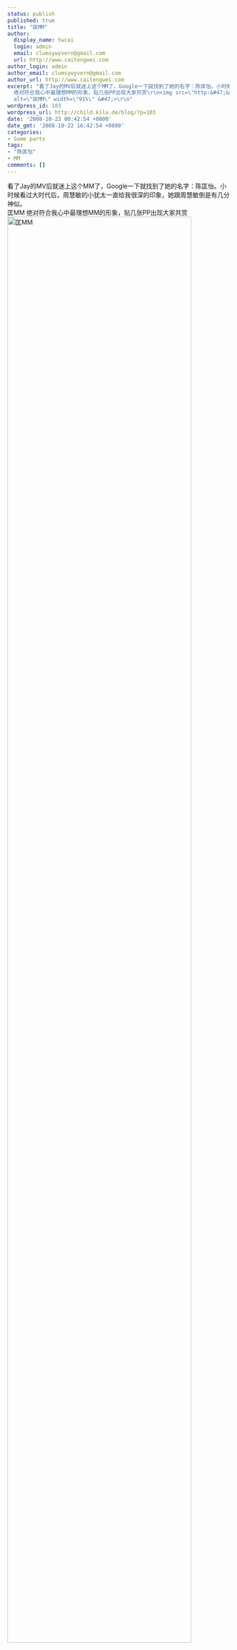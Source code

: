 ```yaml
---
status: publish
published: true
title: "匡MM"
author:
  display_name: twcai
  login: admin
  email: clumsywyvern@gmail.com
  url: http://www.caitengwei.com
author_login: admin
author_email: clumsywyvern@gmail.com
author_url: http://www.caitengwei.com
excerpt: "看了Jay的MV后就迷上这个MM了，Google一下就找到了她的名字：陈匡怡。小时候看过大时代后，周慧敏的小犹太一直给我很深的印象，她跟周慧敏倒是有几分神似。\r\n匡MM
  绝对符合我心中最理想MM的形象，贴几张PP出现大家共赏\r\n<img src=\"http:&#47;&#47;farm4.static.flickr.com&#47;3223&#47;2966885704_7db65ea996_o.jpg\"
  alt=\"匡MM\" width=\"91%\" &#47;>\r\n"
wordpress_id: 103
wordpress_url: http://child.kilu.de/blog/?p=103
date: '2008-10-23 00:42:54 +0800'
date_gmt: '2008-10-22 16:42:54 +0800'
categories:
- Some parts
tags:
- "陈匡怡"
- MM
comments: []
---
```

<p>看了Jay的MV后就迷上这个MM了，Google一下就找到了她的名字：陈匡怡。小时候看过大时代后，周慧敏的小犹太一直给我很深的印象，她跟周慧敏倒是有几分神似。<br />
匡MM 绝对符合我心中最理想MM的形象，贴几张PP出现大家共赏<br />
<img src="http:&#47;&#47;farm4.static.flickr.com&#47;3223&#47;2966885704_7db65ea996_o.jpg" alt="匡MM" width="91%" &#47;><br />
<a id="more"></a><a id="more-103"></a><br />
<img src="http:&#47;&#47;farm4.static.flickr.com&#47;3147&#47;2966881312_18bfd35289_o.jpg" alt="神似" width="94%" &#47;><br />
<img src="http:&#47;&#47;farm4.static.flickr.com&#47;3021&#47;2966872090_32745a9edb_o.jpg" alt="陈匡怡" width="94%" &#47;><br />
<img src="http:&#47;&#47;farm4.static.flickr.com&#47;3145&#47;2966883938_b19d69eef7_o.jpg" alt="lovely" width="94%" &#47;><br />
再链接下Teddy大牛博客上的MM图 ：<br />
<a title="Yuho Yazawa" href="http:&#47;&#47;www.december.kilu.de&#47;blog&#47;?p=195" target="_blank">Yuho Yazawa <&#47;a></p>
